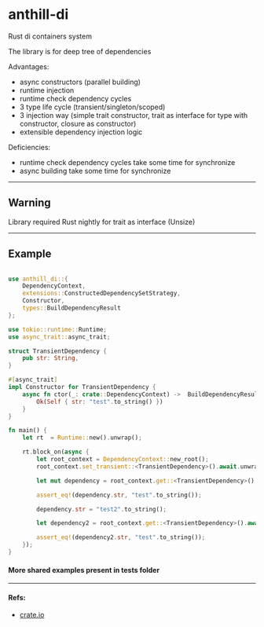 # anthill-di
Rust di containers system

The library is for deep tree of dependencies

Advantages:
 * async constructors (parallel building)
 * runtime injection
 * runtime check dependency cycles
 * 3 type life cycle (transient/singleton/scoped)
 * 3 injection way (simple trait constructor, trait as interface for type with constructor, closure as constructor) 
 * extensible dependency injection logic 

Deficiencies: 
 * runtime check dependency cycles take some time for synchronize
 * async building take some time for synchronize

---
## Warning

Library required Rust nightly for trait as interface (Unsize)

---

## Example

```rust

use anthill_di::{
    DependencyContext,
    extensions::ConstructedDependencySetStrategy,
    Constructor,
    types::BuildDependencyResult
};

use tokio::runtime::Runtime;
use async_trait::async_trait;

struct TransientDependency {
    pub str: String,
}

#[async_trait]
impl Constructor for TransientDependency {
    async fn ctor(_: crate::DependencyContext) ->  BuildDependencyResult<Self> {
        Ok(Self { str: "test".to_string() })
    }
}

fn main() {
    let rt  = Runtime::new().unwrap();

    rt.block_on(async {
        let root_context = DependencyContext::new_root();
        root_context.set_transient::<TransientDependency>().await.unwrap();

        let mut dependency = root_context.get::<TransientDependency>().await.unwrap();

        assert_eq!(dependency.str, "test".to_string());

        dependency.str = "test2".to_string();

        let dependency2 = root_context.get::<TransientDependency>().await.unwrap();

        assert_eq!(dependency2.str, "test".to_string());
    });
}

```

#### More shared examples present in tests folder

---

#### Refs:
 - [crate.io](https://crates.io/crates/anthill-di)